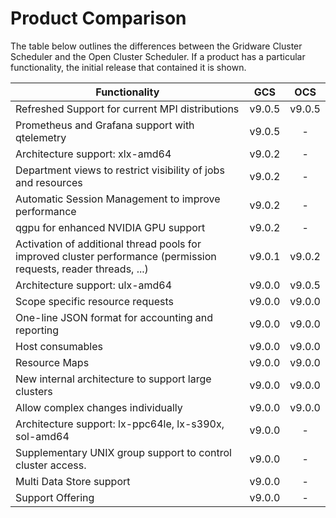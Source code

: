 # Product Comparison

The table below outlines the differences between the Gridware Cluster Scheduler and the Open Cluster Scheduler. If a product has a particular functionality, the initial release that contained it is shown.

| Functionality                                                                                                     |  GCS   |  OCS   |
|-------------------------------------------------------------------------------------------------------------------|:------:|:------:|
| Refreshed Support for current MPI distributions                                                                   | v9.0.5 | v9.0.5 |
| Prometheus and Grafana support with qtelemetry                                                                    | v9.0.5 |   -    |
| Architecture support: xlx-amd64                                                                                   | v9.0.2 |   -    |
| Department views to restrict visibility of jobs and resources                                                     | v9.0.2 |   -    |
| Automatic Session Management to improve performance                                                               | v9.0.2 |   -    |
| qgpu for enhanced NVIDIA GPU support                                                                              | v9.0.2 |   -    |
| Activation of additional thread pools for improved cluster performance (permission requests, reader threads, ...) | v9.0.1 | v9.0.2 |
| Architecture support: ulx-amd64                                                                                   | v9.0.0 | v9.0.5 |
| Scope specific resource requests                                                                                  | v9.0.0 | v9.0.0 |
| One-line JSON format for accounting and reporting                                                                 | v9.0.0 | v9.0.0 |
| Host consumables                                                                                                  | v9.0.0 | v9.0.0 |
| Resource Maps                                                                                                     | v9.0.0 | v9.0.0 |
| New internal architecture to support large clusters                                                               | v9.0.0 | v9.0.0 |
| Allow complex changes individually                                                                                | v9.0.0 | v9.0.0 |
| Architecture support: lx-ppc64le, lx-s390x, sol-amd64                                                             | v9.0.0 |   -    |
| Supplementary UNIX group support to control cluster access.                                                       | v9.0.0 |   -    |
| Multi Data Store support                                                                                          | v9.0.0 |   -    |
| Support Offering                                                                                                  | v9.0.0 |   -    |


[//]: # (Eeach file has to end with two emty lines)

